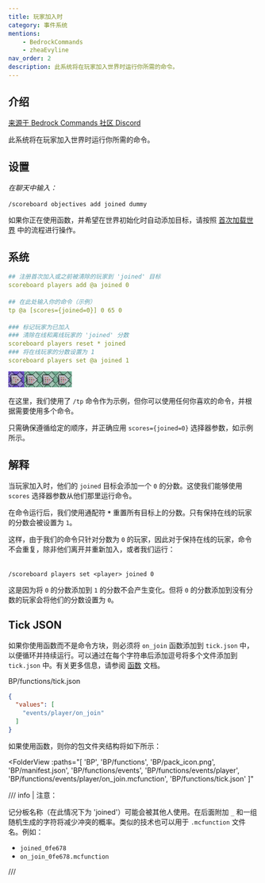 ```yaml
---
title: 玩家加入时
category: 事件系统
mentions:
    - BedrockCommands
    - zheaEvyline
nav_order: 2
description: 此系统将在玩家加入世界时运行你所需的命令。
---
```


## 介绍

[来源于 Bedrock Commands 社区 Discord](https://discord.gg/SYstTYx5G5)

此系统将在玩家加入世界时运行你所需的命令。

## 设置

_在聊天中输入：_

`/scoreboard objectives add joined dummy`

如果你正在使用函数，并希望在世界初始化时自动添加目标，请按照 [首次加载世界](../commands/on-first-world-load.md) 中的流程进行操作。

## 系统

```yaml title="BP/functions/events/player/on_join.mcfunction"
## 注册首次加入或之前被清除的玩家到 'joined' 目标
scoreboard players add @a joined 0

## 在此处输入你的命令（示例）
tp @a [scores={joined=0}] 0 65 0

### 标记玩家为已加入
### 清除在线和离线玩家的 'joined' 分数
scoreboard players reset * joined
### 将在线玩家的分数设置为 1
scoreboard players set @a joined 1
```

![四个命令方块的链](../assets/images/commands/commandBlockChain/4.png)

在这里，我们使用了 `/tp` 命令作为示例，但你可以使用任何你喜欢的命令，并根据需要使用多个命令。

只需确保遵循给定的顺序，并正确应用 `scores={joined=0}` 选择器参数，如示例所示。

## 解释

当玩家加入时，他们的 `joined` 目标会添加一个 `0` 的分数。这使我们能够使用 `scores` 选择器参数从他们那里运行命令。

在命令运行后，我们使用通配符 **`*`** 重置所有目标上的分数。只有保持在线的玩家的分数会被设置为 `1`。

这样，由于我们的命令只针对分数为 `0` 的玩家，因此对于保持在线的玩家，命令不会重复，除非他们离开并重新加入，或者我们运行：

<br>`/scoreboard players set <player> joined 0`

这是因为将 `0` 的分数添加到 `1` 的分数不会产生变化。但将 `0` 的分数添加到没有分数的玩家会将他们的分数设置为 `0`。

## Tick JSON

如果你使用函数而不是命令方块，则必须将 `on_join` 函数添加到 `tick.json` 中，以便循环并持续运行。可以通过在每个字符串后添加逗号将多个文件添加到 `tick.json` 中。有关更多信息，请参阅 [函数](../commands/mcfunctions.md#tick-json) 文档。

<CodeHeader>BP/functions/tick.json</CodeHeader>
```json
{
  "values": [
    "events/player/on_join"
  ]
}
```

如果使用函数，则你的包文件夹结构将如下所示：

<FolderView
	:paths="[
    'BP',
    'BP/functions',
    'BP/pack_icon.png',
    'BP/manifest.json',
    'BP/functions/events',
    'BP/functions/events/player',
    'BP/functions/events/player/on_join.mcfunction',
    'BP/functions/tick.json'
]"
></FolderView>

/// info | 注意：

记分板名称（在此情况下为 'joined'）可能会被其他人使用。在后面附加 `_` 和一组随机生成的字符将减少冲突的概率。类似的技术也可以用于 `.mcfunction` 文件名。例如：

-   `joined_0fe678`
-   `on_join_0fe678.mcfunction`

///